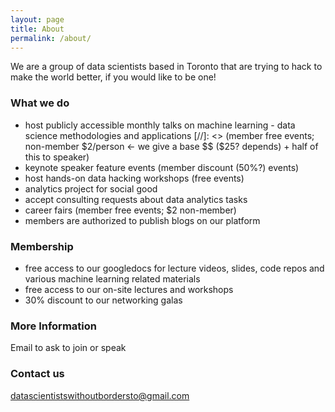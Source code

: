 ```yaml
---
layout: page
title: About
permalink: /about/
---
```


We are a group of data scientists based in Toronto that are trying to hack to make the world better, if you would like to be one!

### What we do

* host publicly accessible monthly talks on machine learning - data science methodologies and applications 
[//]: <> (member free events; non-member $2/person <- we give a base $$ ($25? depends) + half of this to speaker)
* keynote speaker feature events (member discount (50%?) events)
* host hands-on data hacking workshops (free events)
* analytics project for social good
* accept consulting requests about data analytics tasks
* career fairs (member free events; $2 non-member)
* members are authorized to publish blogs on our platform
 
### Membership

* free access to our googledocs for lecture videos, slides, code repos and various machine learning related materials
* free access to our on-site lectures and workshops
* 30% discount to our networking galas

### More Information

Email to ask to join or speak

### Contact us

[datascientistswithoutbordersto@gmail.com](mailto:datascientistswithoutbordersto@gmail.com)
